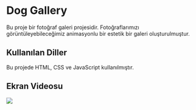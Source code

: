 <h1>Dog Gallery</h1>

Bu proje bir fotoğraf galeri projesidir. Fotoğraflarımızı görüntüleyebileceğimiz animasyonlu bir estetik bir galeri oluşturulmuştur.

<h2>Kullanılan Diller</h2>

Bu projede HTML, CSS ve JavaScript kullanılmıştır.

<h2>Ekran Videosu</h2>

![](dog.gif)
